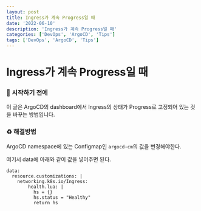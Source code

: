 ```yaml
---
layout: post
title: Ingress가 계속 Progress일 때
date: '2022-06-10'
description: 'Ingress가 계속 Progress일 때'
categories: ['DevOps', 'ArgoCD', 'Tips']
tags: ['DevOps', 'ArgoCD', 'Tips']
---
```

# Ingress가 계속 Progress일 때

### 🎊 시작하기 전에

이 글은 ArgoCD의 dashboard에서 Ingress의 상태가 Progress로 고정되어 있는 것을 바꾸는 방법입니다.

### ♻️ 해결방법

ArgoCD namespace에 있는 Configmap인 `argocd-cm`의 값을 변경해야한다.

여기서 data에 아래와 같이 값을 넣어주면 된다.

```
data:
  resource.customizations: |
    networking.k8s.io/Ingress:
        health.lua: |
          hs = {}
          hs.status = "Healthy"
          return hs
```

